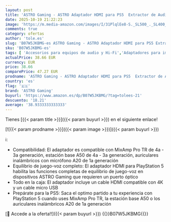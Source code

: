 ```yaml
---
layout: post
title: 'ASTRO Gaming - ASTRO Adaptador HDMI para PS5  Extractor de Audio HDMI 4K a SPDIF TOSLINK óptico  Compatible con estación base A50  MixAmp Pro TR  Auriculares con micrófono A20 para Gaming en PlayStation 5'
date: 2025-10-19 21:22:23
image: 'https://m.media-amazon.com/images/I/31PlqlEe8-S._SL500_._SL400_.jpg'
comments: true
category: ofertas
author: 'tole.es'
slug: 'B07W5JKBMG-es ASTRO Gaming - ASTRO Adaptador HDMI para PS5 Extractor de...'
sku: 'B07W5JKBMG-es'
tags: [ 'Accesorios para equipos de audio y Hi-Fi','Adaptadores para imagen y sonido','Electrónica','Equipos de audio y Hi-Fi','astro gaming','playstation','ps5','🇪🇸', ]
actualPrice: 38.66 EUR
currency: EUR
price: 38.66
comparePrice: 47.27 EUR
prodname: 'ASTRO Gaming - ASTRO Adaptador HDMI para PS5  Extractor de Audio HDMI 4K a SPDIF TOSLINK óptico  Compatible con estación base A50  MixAmp Pro TR  Auriculares con micrófono A20 para Gaming en PlayStation 5'
country: 'es'
flag: '🇪🇸'
brand: 'ASTRO Gaming'
buyurl: 'https://www.amazon.es/dp/B07W5JKBMG/?tag=tolees-21'
descuento: '18.21'
average: '38.9333333333333'
---
```


Tienes [{{< param title >}}]({{< param buyurl >}}) en el siguiente enlace!

[![{{< param prodname >}}]({{< param image >}})]({{< param buyurl >}})

ℹ️:

- Compatibilidad: El adaptador es compatible con MixAmp Pro TR de 4a - 3a generación, estación base A50 de 4a - 3a generación, auriculares inalámbricos con micrófono A20 de 1a generación
- Equilibrio de juego-voz completo: El adaptador HDMI para PlayStation 5 habilita las funciones completas de equilibrio de juego-voz en dispositivos ASTRO Gaming que requieren un puerto óptico
- Todo en la caja: El adaptador incluye un cable HDMI compatible con 4K y un cable micro USB
- Prepárate para la PS5: Saca el optimo partido a tu experiencia con PlayStation 5 cuando uses MixAmp Pro TR, la estación base A50 o los auriculares inalámbricos A20 de 1a generación

[🛒 Accede a la oferta!!]({{< param buyurl >}})
{{<world>}}B07W5JKBMG{{</world>}}
